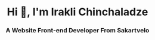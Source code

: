 <h1 align="center">Hi 👋, I'm Irakli Chinchaladze</h1>
<h3 align="center">A Website Front-end Developer From Sakartvelo</h3>
